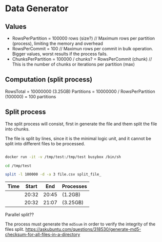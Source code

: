 # Data Generator

## Values

- RowsPerPartition = 100000 rows (size?) // Maximum rows per partition (process), limiting the memory and overhead
- RowsPerCommit = 100 // Maximun rows per commit in bulk operation. Bigger values, worst results if the process fails.
- ChunksPerPartition = 100000 / chunks? = RowsPerCommit (chunk)  // This is the number of chunks or iterations per partition (max)

## Computation (split process)

RowsTotal = 10000000 (3.25GB)
Partitions = 10000000 / RowsPerPartition (100000) = 100 partitions

## Split process

The split process will consist, first in generate the file and them split the file into chunks.

The file is split by lines, since it is the minimal logic unit, and it cannot be split into different files to be processed.

```bash

docker run -it -v /tmp/test:/tmp/test busybox /bin/sh

cd /tmp/test

split -l 100000 -d -a 3 file.csv split_file_

```

| Time | Start | End | Processes |
| -- | -- | -- | -- |
| | 20:32 | 20:45 | (1.2GB)  |
| | 20:32 | 21:07 | (3.25GB) |

Parallel split??

The process must generate the `md5sum` in order to verify the integrity of the files split.
https://askubuntu.com/questions/318530/generate-md5-checksum-for-all-files-in-a-directory